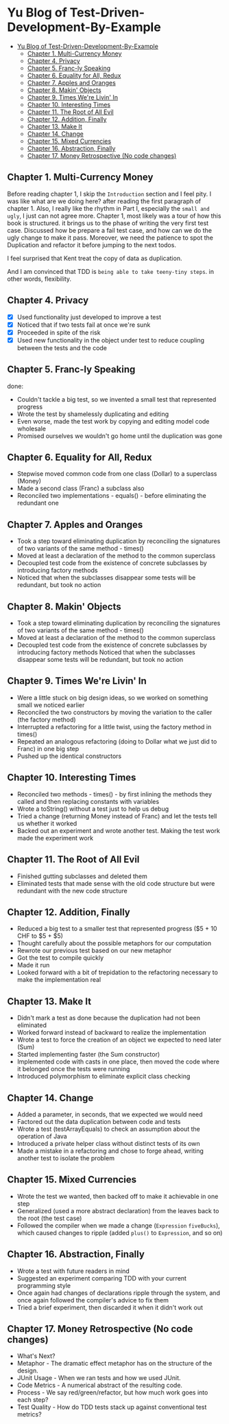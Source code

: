 # Yu Blog of Test-Driven-Development-By-Example
- [Yu Blog of Test-Driven-Development-By-Example](#yu-blog-of-test-driven-development-by-example)
  - [Chapter 1. Multi-Currency Money](#chapter-1-multi-currency-money)
  - [Chapter 4. Privacy](#chapter-4-privacy)
  - [Chapter 5. Franc-ly Speaking](#chapter-5-franc-ly-speaking)
  - [Chapter 6. Equality for All, Redux](#chapter-6-equality-for-all-redux)
  - [Chapter 7. Apples and Oranges](#chapter-7-apples-and-oranges)
  - [Chapter 8. Makin' Objects](#chapter-8-makin-objects)
  - [Chapter 9. Times We're Livin' In](#chapter-9-times-were-livin-in)
  - [Chapter 10. Interesting Times](#chapter-10-interesting-times)
  - [Chapter 11. The Root of All Evil](#chapter-11-the-root-of-all-evil)
  - [Chapter 12. Addition, Finally](#chapter-12-addition-finally)
  - [Chapter 13. Make It](#chapter-13-make-it)
  - [Chapter 14. Change](#chapter-14-change)
  - [Chapter 15. Mixed Currencies](#chapter-15-mixed-currencies)
  - [Chapter 16. Abstraction, Finally](#chapter-16-abstraction-finally)
  - [Chapter 17. Money Retrospective (No code changes)](#chapter-17-money-retrospective-no-code-changes)

## Chapter 1. Multi-Currency Money

Before reading chapter 1, I skip the `Introduction` section and I feel pity. I was like what are we doing here? after reading the first paragraph of chapter 1. Also, I really like the rhythm in Part I, especially the `small and ugly`, I just can not agree more. Chapter 1, most likely was a tour of how this book is structured. it brings us to the phase of writing the very first test case. Discussed how be prepare a fail test case, and how can we do the ugly change to make it pass. Moreover, we need the patience to spot the Duplication and refactor it before jumping to the next todos.

I feel surprised that Kent treat the copy of data as duplication.

And I am convinced that TDD is `being able to take teeny-tiny steps`. in other words, flexibility. 

## Chapter 4. Privacy

- [x] Used functionality just developed to improve a test
- [x] Noticed that if two tests fail at once we're sunk 
- [x] Proceeded in spite of the risk
- [x] Used new functionality in the object under test to reduce coupling between the tests and the code

## Chapter 5. Franc-ly Speaking

done:
- Couldn't tackle a big test, so we invented a small test that represented progress
- Wrote the test by shamelessly duplicating and editing
- Even worse, made the test work by copying and editing model code wholesale 
- Promised ourselves we wouldn't go home until the duplication was gone

## Chapter 6. Equality for All, Redux

- Stepwise moved common code from one class (Dollar) to a superclass (Money)
- Made a second class (Franc) a subclass also
- Reconciled two implementations - equals() - before eliminating the redundant one

## Chapter 7. Apples and Oranges

- Took a step toward eliminating duplication by reconciling the signatures of two variants of the same method - times()
- Moved at least a declaration of the method to the common superclass
- Decoupled test code from the existence of concrete subclasses by introducing factory methods 
- Noticed that when the subclasses disappear some tests will be redundant, but took no action

## Chapter 8. Makin' Objects

- Took a step toward eliminating duplication by reconciling the signatures of two variants of the same method - times()
- Moved at least a declaration of the method to the common superclass
- Decoupled test code from the existence of concrete subclasses by introducing factory methods Noticed that when the subclasses disappear some tests will be redundant, but took no action

## Chapter 9. Times We're Livin' In

- Were a little stuck on big design ideas, so we worked on something small we noticed earlier 
- Reconciled the two constructors by moving the variation to the caller (the factory method) 
- Interrupted a refactoring for a little twist, using the factory method in times()
- Repeated an analogous refactoring (doing to Dollar what we just did to Franc) in one big step
- Pushed up the identical constructors

## Chapter 10. Interesting Times
- Reconciled two methods - times() - by first inlining the methods they called and then replacing constants with variables
- Wrote a toString() without a test just to help us debug
- Tried a change (returning Money instead of Franc) and let the tests tell us whether it worked
- Backed out an experiment and wrote another test. Making the test work made the experiment work

## Chapter 11. The Root of All Evil

- Finished gutting subclasses and deleted them
- Eliminated tests that made sense with the old code structure but were redundant with the new code structure

## Chapter 12. Addition, Finally
- Reduced a big test to a smaller test that represented progress ($5 + 10 CHF to $5 + $5) 
- Thought carefully about the possible metaphors for our computation
- Rewrote our previous test based on our new metaphor
- Got the test to compile quickly
- Made it run
- Looked forward with a bit of trepidation to the refactoring necessary to make the implementation real

## Chapter 13. Make It
- Didn't mark a test as done because the duplication had not been eliminated 
- Worked forward instead of backward to realize the implementation
- Wrote a test to force the creation of an object we expected to need later (Sum)
- Started implementing faster (the Sum constructor)
- Implemented code with casts in one place, then moved the code where it belonged once the tests were running
- Introduced polymorphism to eliminate explicit class checking

## Chapter 14. Change

- Added a parameter, in seconds, that we expected we would need
- Factored out the data duplication between code and tests
- Wrote a test (testArrayEquals) to check an assumption about the operation of Java
- Introduced a private helper class without distinct tests of its own
- Made a mistake in a refactoring and chose to forge ahead, writing another test to isolate the problem

## Chapter 15. Mixed Currencies
- Wrote the test we wanted, then backed off to make it achievable in one step
- Generalized (used a more abstract declaration) from the leaves back to the root (the test case)
- Followed the compiler when we made a change (`Expression` `fiveBucks`), which caused changes to ripple (added `plus()` to `Expression`, and so on)

## Chapter 16. Abstraction, Finally
- Wrote a test with future readers in mind
- Suggested an experiment comparing TDD with your current programming style
- Once again had changes of declarations ripple through the system, and once again followed the compiler's advice to fix them
- Tried a brief experiment, then discarded it when it didn't work out

## Chapter 17. Money Retrospective (No code changes)
- What's Next?
- Metaphor - The dramatic effect metaphor has on the structure of the design. 
- JUnit Usage - When we ran tests and how we used JUnit.
- Code Metrics - A numerical abstract of the resulting code.
- Process - We say red/green/refactor, but how much work goes into each step?
- Test Quality - How do TDD tests stack up against conventional test metrics?

